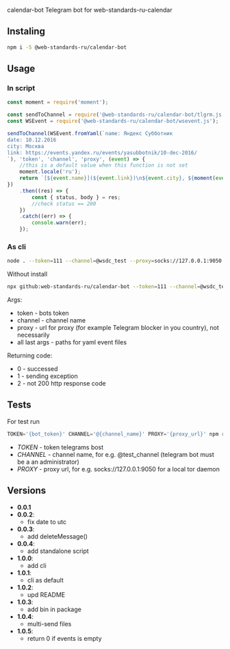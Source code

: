 calendar-bot
Telegram bot for web-standards-ru-calendar

## Instaling

```bash
npm i -S @web-standards-ru/calendar-bot
```

## Usage

### In script
```javascript
const moment = require('moment');

const sendToChannel = require('@web-standards-ru/calendar-bot/tlgrm.js');
const WSEvent = require('@web-standards-ru/calendar-bot/wsevent.js');

sendToChannel(WSEvent.fromYaml(`name: Яндекс Субботник
date: 10.12.2016
city: Москва
link: https://events.yandex.ru/events/yasubbotnik/10-dec-2016/
`), 'token', 'channel', 'proxy', (event) => {
    //this is a default value when this function is not set
    moment.locale('ru');
    return `[${event.name}](${event.link})\n${event.city}, ${moment(event.start).utc().format('DD MMMM YYYY')}`);
})
    .then((res) => {
        const { status, body } = res;
        //check status == 200
    })
    .catch((err) => {
        console.warn(err);
    });

```

### As cli

```bash
node . --token=111 --channel=@wsdc_test --proxy=socks://127.0.0.1:9050 events/2016-11-24-moscowjs1.yml events/2016-11-24-moscowjs2.yml
```

Without install

```bash
npx github:web-standards-ru/calendar-bot --token=111 --channel=@wsdc_test --proxy=socks://127.0.0.1:9050 events/2016-11-24-moscowjs1.yml events/2016-11-24-moscowjs2.yml
```

Args:

- token - bots token
- channel - channel name
- proxy - url for proxy (for example Telegram blocker in you country), not necessarily
- all last args - paths for yaml event files

Returning code:

- 0 - successed
- 1 - sending exception
- 2 - not 200 http response code

## Tests

For test run

```javascript
TOKEN='{bot_token}' CHANNEL='@{channel_name}' PROXY='{proxy_url}' npm run test
```

- *TOKEN* - token telegrams bost
- *CHANNEL* - channel name, for e.g. @test_channel (telegram bot must be a an administrator)
- *PROXY* - proxy url, for e.g. socks://127.0.0.1:9050 for a local tor daemon

## Versions

- **0.0.1**
- **0.0.2**:
    - fix date to utc
- **0.0.3**:
    - add deleteMessage()
- **0.0.4**:
    - add standalone script
- **1.0.0**:
    - add cli
- **1.0.1**:
    - cli as default
- **1.0.2**:
    - upd README
- **1.0.3**:
    - add bin in package
- **1.0.4**:
    - multi-send files
- **1.0.5**:
    - return 0 if events is empty


